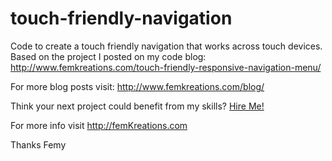 # touch-friendly-navigation

Code to create a touch friendly navigation that works across touch devices. Based on the project I posted on my code blog: http://www.femkreations.com/touch-friendly-responsive-navigation-menu/

For more blog posts visit: http://www.femkreations.com/blog/

Think your next project could benefit from my skills? <a href="http://www.femkreations.com/contact/">Hire Me!</a>

For more info visit http://femKreations.com

Thanks 
Femy
